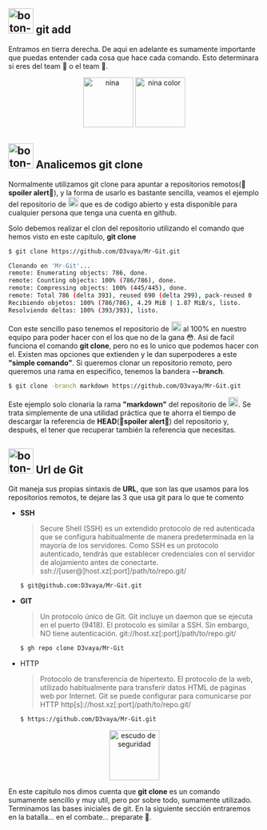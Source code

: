 ## <img src="assets/static/images/boton-agregar.svg" alt="boton-agregar" height="50"/> **git add**

Entramos en tierra derecha. De aqui en adelante es sumamente importante que puedas entender cada cosa que hace cada comando. Esto determinara si eres del team 🦖 o el team 🦍.

<center>
<img class="mb-3" src="assets/static/images/nina.svg" alt="nina" height="100" />
<img class="mb-3" src="assets/static/images/nina-clone.svg" alt="nina color" height="100" />
</center>

## <div class="mt-4 mb-3"> <img src="assets/static/images/boton-agregar.svg" alt="boton-agregar" height="50" /> **Analicemos git clone**</div>

Normalmente utilizamos git clone para apuntar a repositorios remotos(**🙊spoiler alert🙊**), y la forma de usarlo es bastante sencilla, veamos el ejemplo del repositorio de <a href="https://github.com/D3vaya/Mr-Git" target="_blank"><img src="assets/img/landing/logo.svg" alt="lanzamiento de cohete" height="20" /></a> que es de codigo abierto y esta disponible para cualquier persona que tenga una cuenta en github.

Solo debemos realizar el clon del repositorio utilizando el comando que hemos visto en este capitulo, **git clone**

```bash
$ git clone https://github.com/D3vaya/Mr-Git.git

Clonando en 'Mr-Git'...
remote: Enumerating objects: 786, done.
remote: Counting objects: 100% (786/786), done.
remote: Compressing objects: 100% (445/445), done.
remote: Total 786 (delta 393), reused 690 (delta 299), pack-reused 0
Recibiendo objetos: 100% (786/786), 4.29 MiB | 1.87 MiB/s, listo.
Resolviendo deltas: 100% (393/393), listo.
```

Con este sencillo paso tenemos el repositorio de <a href="https://github.com/D3vaya/Mr-Git" target="_blank"><img src="assets/img/landing/logo.svg" alt="lanzamiento de cohete" height="20" /></a> al 100% en nuestro equipo para poder hacer con el los que no de la gana 😳. Asi de facil funciona el comando **git clone**, pero no es lo unico que podemos hacer con el. Existen mas opciones que extienden y le dan superpoderes a este **"simple comando"**. Si queremos clonar un repositorio remoto, pero queremos una rama en especifico, tenemos la bandera **--branch**.

```bash
$ git clone -branch markdown https://github.com/D3vaya/Mr-Git.git

```

Este ejemplo solo clonaria la rama **"markdown"** del repositorio de <a href="https://github.com/D3vaya/Mr-Git" target="_blank"><img src="assets/img/landing/logo.svg" alt="mr git" height="20" /></a>. Se trata simplemente de una utilidad práctica que te ahorra el tiempo de descargar la referencia de **HEAD**(**🙊spoiler alert🙊**) del repositorio y, después, el tener que recuperar también la referencia que necesitas.

## <div class="mt-4 mb-3"> <img src="assets/static/images/boton-agregar.svg" alt="boton-agregar" height="50" /> **Url de Git**</div>

Git maneja sus propias sintaxis de **URL**, que son las que usamos para los repositorios remotos, te dejare las 3 que usa git para lo que te comento

- **SSH**
  > Secure Shell (SSH) es un extendido protocolo de red autenticada que se configura habitualmente de manera predeterminada en la mayoría de los servidores. Como SSH es un protocolo autenticado, tendrás que establecer credenciales con el servidor de alojamiento antes de conectarte. ssh://[user@]host.xz[:port]/path/to/repo.git/
  ```bash
  $ git@github.com:D3vaya/Mr-Git.git
  ```
- **GIT**
  > Un protocolo único de Git. Git incluye un daemon que se ejecuta en el puerto (9418). El protocolo es similar a SSH. Sin embargo, NO tiene autenticación. git://host.xz[:port]/path/to/repo.git/
  ```bash
  $ gh repo clone D3vaya/Mr-Git
  ```
- HTTP
  > Protocolo de transferencia de hipertexto. El protocolo de la web, utilizado habitualmente para transferir datos HTML de páginas web por Internet. Git se puede configurar para comunicarse por HTTP http[s]://host.xz[:port]/path/to/repo.git/
  ```bash
  $ https://github.com/D3vaya/Mr-Git.git
  ```

<center>
<img class="mb-3 mt-3" src="assets/static/images/proteger.svg" alt="escudo de seguridad" height="100" />
</center>

En este capitulo nos dimos cuenta que **git clone** es un comando sumamente sencillo y muy util, pero por sobre todo, sumamente utilizado. Terminamos las bases iniciales de git. En la siguiente sección entraremos en la batalla... en el combate... preparate 🐤.
